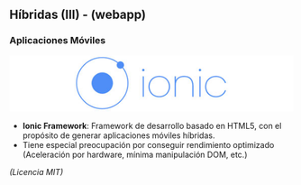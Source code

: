 ## Híbridas (III) - (webapp)
### Aplicaciones Móviles

[ionic]: images/ionic.png
![ionic framework][ionic]

* **Ionic Framework**: Framework de desarrollo basado en HTML5, con el propósito de generar aplicaciones móviles híbridas.
* Tiene especial preocupación por conseguir rendimiento optimizado (Aceleración por hardware, mínima manipulación DOM, etc.)

_(Licencia MIT)_
